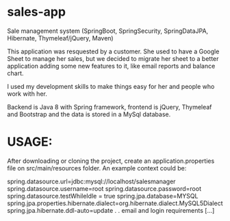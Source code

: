 # sales-app
Sale management system (SpringBoot, SpringSecurity, SpringDataJPA, Hibernate, Thymeleaf/jQuery,  Maven)


This application was resquested by a customer. She used to have a Google Sheet to manage her sales, but we decided to migrate her sheet to a better application adding some new features to it, like email reports and balance chart.

I used my development skills to make things easy for her and people who work with her.

Backend is Java 8 with Spring framework, frontend is jQuery, Thymeleaf and Bootstrap and the data is stored in a MySql database.

# USAGE:
After downloading or cloning the project, create an application.properties file on src/main/resources folder. An example context could be:

  spring.datasource.url=jdbc:mysql://localhost/salesmanager
  spring.datasource.username=root
  spring.datasource.password=root
  spring.datasource.testWhileIdle = true
  spring.jpa.database=MYSQL
  spring.jpa.properties.hibernate.dialect=org.hibernate.dialect.MySQL5Dialect
  spring.jpa.hibernate.ddl-auto=update
  .
  .
  email and login requirements
  [...]

